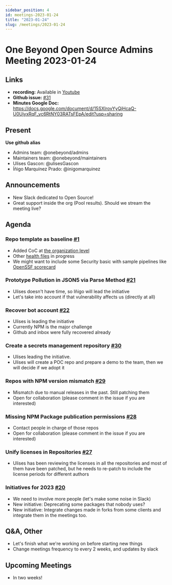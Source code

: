 ```yaml
---
sidebar_position: 4
id: meetings-2023-01-24  
title: "2023-01-24"
slug: /meetings/2023-01-24
---
```



# One Beyond Open Source Admins Meeting 2023-01-24  

## Links
* **recording:** Available in [Youtube](https://www.youtube.com/watch?v=BwLAd_C6TzI)
* **Github issue:** [#31](https://github.com/onebeyond/admin/issues/31)
* **Minutes Google Doc:** 
https://docs.google.com/document/d/15SXIrovYyQjHcaQ-U0UjyxRqF_yc6RtNY03RATsFEpA/edit?usp=sharing

## Present
__Use github alias__
* Admins team: @onebeyond/admins
* Maintainers team: @onebeyond/maintainers
* Ulises Gascon: @ulisesGascon
* Íñigo Marquínez Prado: @inigomarquinez

## Announcements

- New Slack dedicated to Open Source!
- Great support inside the org (Pool results). Should we stream the meeting live?

## Agenda


### Repo template as baseline [#1](https://github.com/onebeyond/admin/issues/1)
- Added CoC at [the organization level](https://github.com/onebeyond/.github/blob/main/docs/CODE_OF_CONDUCT.md)
- Other [health files](https://docs.github.com/en/communities/setting-up-your-project-for-healthy-contributions/creating-a-default-community-health-file#supported-file-types) in progress 
- We might want to include some Security basic with sample pipelines like [OpenSSF scorecard](https://securityscorecards.dev/)

### Prototype Pollution in JSON5 via Parse Method [#21](https://github.com/onebeyond/admin/issues/21)
- Ulises doesn't have time, so Iñigo will lead the initiative
- Let's take into account if that vulnerability affects us (directly at all)


### Recover bot account [#22](https://github.com/onebeyond/admin/issues/22)
- Ulises is leading the initiative
- Currently NPM is the major challenge
- Github and inbox were fully recovered already

### Create a secrets management repository [#30](https://github.com/onebeyond/admin/issues/30)
- Ulises leading the initiative. 
- Ulises will create a POC repo and prepare a demo to the team, then we will decide if we adopt it

### Repos with NPM version mismatch [#29](https://github.com/onebeyond/admin/issues/29)
- Mismatch due to manual releases in the past. Still patching them
- Open for collaboration (please comment in the issue if you are interested)

### Missing NPM Package publication permissions [#28](https://github.com/onebeyond/admin/issues/28)
- Contact people in charge of those repos
- Open for collaboration (please comment in the issue if you are interested)

### Unify licenses in Repositories [#27](https://github.com/onebeyond/admin/issues/27)
- Ulises has been reviewing the licenses in all the repositories and most of them have been patched, but he needs to re-patch to include the license periods for different authors

### Initiatives for 2023 [#20](https://github.com/onebeyond/admin/issues/20)

- We need to involve more people (let's make some noise in Slack)
- New initiative: Deprecating some packages that nobody uses?
- New initiative: Integrate changes made in forks from some clients and integrate them in the meetings too.

## Q&A, Other
- Let's finish what we're working on before starting new things
- Change meetings frequency to every 2 weeks, and updates by slack

## Upcoming Meetings

- In two weeks!
